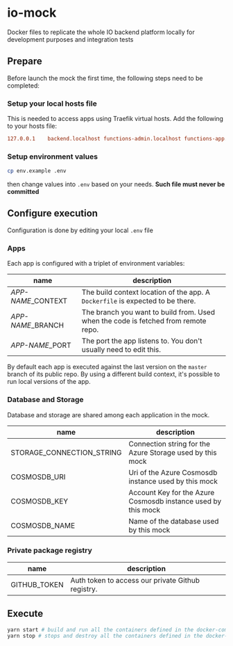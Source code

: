 # io-mock
Docker files to replicate the whole IO backend platform locally for development purposes and integration tests

## Prepare
Before launch the mock the first time, the following steps need to be completed:

### Setup your local hosts file
This is needed to access apps using Traefik virtual hosts. Add the following to your hosts file:
```ini
127.0.0.1    backend.localhost functions-admin.localhost functions-app.localhost functions-public.localhost functions-services.localhost
```

### Setup environment values
```sh
cp env.example .env
```
then change values into `.env` based on your needs. **Such file must never be committed**

## Configure execution
Configuration is done by editing your local `.env` file

### Apps
Each app is configured with a triplet of environment variables:

| name | description |
|-|-|
| *APP-NAME*_CONTEXT | The build context location of the app. A `Dockerfile` is expected to be there. |
| *APP-NAME*_BRANCH | The branch you want to build from. Used when the code is fetched from remote repo. |
| *APP-NAME*_PORT | The port the app listens to. You don't usually need to edit this. |

By default each app is executed against the last version on the `master` branch of its public repo. By using a different build context, it's possible to run local versions of the app. 

### Database and Storage
Database and storage are shared among each application in the mock.

| name | description |
|-|-|
| STORAGE_CONNECTION_STRING | Connection string for the Azure Storage used by this mock |
| COSMOSDB_URI | Uri of the Azure Cosmosdb instance used by this mock |
| COSMOSDB_KEY | Account Key for the Azure Cosmosdb instance used by this mock |
| COSMOSDB_NAME | Name of the database used by this mock |

### Private package registry
| name | description |
|-|-|
| GITHUB_TOKEN | Auth token to access our private Github registry. |


## Execute
```sh
yarn start # build and run all the containers defined in the docker-compose.yaml file
yarn stop # stops and destroy all the containers defined in the docker-compose.yaml file
```
